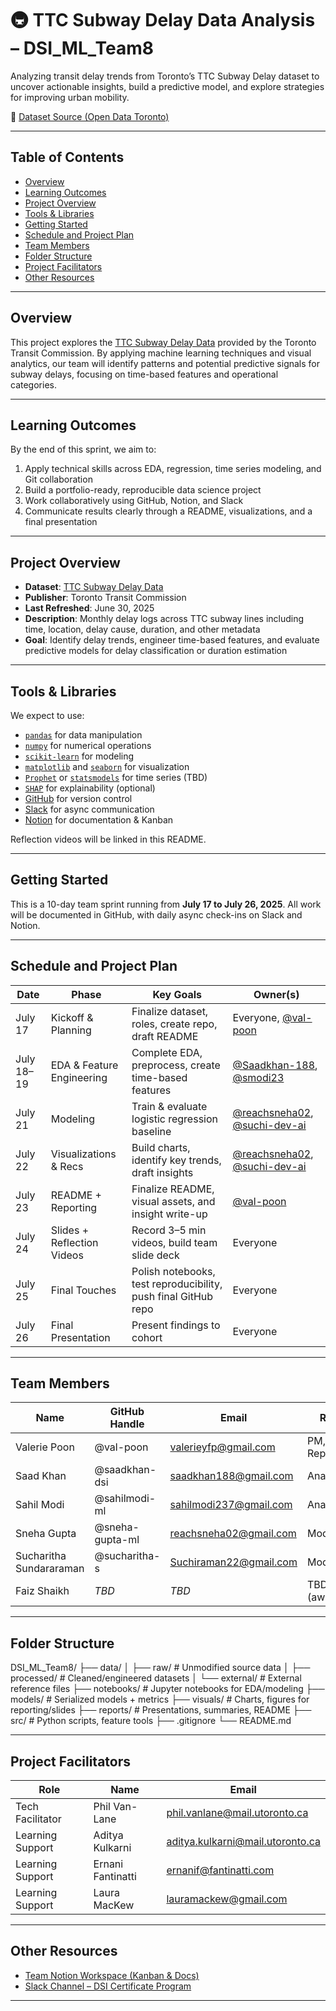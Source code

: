 # 🚇 TTC Subway Delay Data Analysis – DSI_ML_Team8

Analyzing transit delay trends from Toronto’s TTC Subway Delay dataset to uncover actionable insights, build a predictive model, and explore strategies for improving urban mobility.

📁 [Dataset Source (Open Data Toronto)](https://open.toronto.ca/dataset/ttc-subway-delay-data/)

---

## Table of Contents

- [Overview](#overview)
- [Learning Outcomes](#learning-outcomes)
- [Project Overview](#project-overview)
- [Tools & Libraries](#tools--libraries)
- [Getting Started](#getting-started)
- [Schedule and Project Plan](#schedule-and-project-plan)
- [Team Members](#team-members)
- [Folder Structure](#folder-structure)
- [Project Facilitators](#project-facilitators)
- [Other Resources](#other-resources)

---

## Overview

This project explores the [TTC Subway Delay Data](https://open.toronto.ca/dataset/ttc-subway-delay-data/) provided by the Toronto Transit Commission. By applying machine learning techniques and visual analytics, our team will identify patterns and potential predictive signals for subway delays, focusing on time-based features and operational categories.

---

## Learning Outcomes

By the end of this sprint, we aim to:

1. Apply technical skills across EDA, regression, time series modeling, and Git collaboration  
2. Build a portfolio-ready, reproducible data science project  
3. Work collaboratively using GitHub, Notion, and Slack  
4. Communicate results clearly through a README, visualizations, and a final presentation

---

## Project Overview

- **Dataset**: [TTC Subway Delay Data](https://open.toronto.ca/dataset/ttc-subway-delay-data/)
- **Publisher**: Toronto Transit Commission  
- **Last Refreshed**: June 30, 2025  
- **Description**: Monthly delay logs across TTC subway lines including time, location, delay cause, duration, and other metadata  
- **Goal**: Identify delay trends, engineer time-based features, and evaluate predictive models for delay classification or duration estimation

---

## Tools & Libraries

We expect to use:

- [`pandas`](https://pandas.pydata.org/) for data manipulation  
- [`numpy`](https://numpy.org/) for numerical operations  
- [`scikit-learn`](https://scikit-learn.org/) for modeling  
- [`matplotlib`](https://matplotlib.org/) and [`seaborn`](https://seaborn.pydata.org/) for visualization  
- [`Prophet`](https://facebook.github.io/prophet/) or [`statsmodels`](https://www.statsmodels.org/stable/index.html) for time series (TBD)  
- [`SHAP`](https://shap.readthedocs.io/en/latest/) for explainability (optional)  
- [GitHub](https://github.com/) for version control  
- [Slack](https://slack.com/) for async communication  
- [Notion](https://www.notion.so/DSI-ML-Team-8-233898e03e6b80b5af9cd0be21df8599) for documentation & Kanban  

Reflection videos will be linked in this README.

---

## Getting Started

This is a 10-day team sprint running from **July 17 to July 26, 2025**. All work will be documented in GitHub, with daily async check-ins on Slack and Notion.

---

## Schedule and Project Plan

| Date       | Phase                   | Key Goals                                                       | Owner(s)                                                                                                                                   |
|------------|-------------------------|------------------------------------------------------------------|--------------------------------------------------------------------------------------------------------------------------------------------|
| July 17    | Kickoff & Planning      | Finalize dataset, roles, create repo, draft README               | Everyone, [@val-poon](https://github.com/val-poon)                                                                                   |
| July 18–19 | EDA & Feature Engineering | Complete EDA, preprocess, create time-based features             | [@Saadkhan-188](https://github.com/Saadkhan-188), [@smodi23](https://github.com/smodi23)                                                   |
| July 21    | Modeling                | Train & evaluate logistic regression baseline                    | [@reachsneha02](https://github.com/reachsneha02), [@suchi-dev-ai](https://github.com/suchi-dev-ai)                                        |
| July 22    | Visualizations & Recs  | Build charts, identify key trends, draft insights                | [@reachsneha02](https://github.com/reachsneha02), [@suchi-dev-ai](https://github.com/suchi-dev-ai)                                        |
| July 23    | README + Reporting     | Finalize README, visual assets, and insight write-up             | [@val-poon](https://github.com/val-poon)                                                                                            |
| July 24    | Slides + Reflection Videos | Record 3–5 min videos, build team slide deck                  | Everyone                                                                                                                                   |
| July 25    | Final Touches          | Polish notebooks, test reproducibility, push final GitHub repo   | Everyone                                                                                                                                   |
| July 26    | Final Presentation     | Present findings to cohort                                       | Everyone                                                                                                                                   |



---

## Team Members

| Name                    | GitHub Handle     | Email                        | Role               | Reflection Video |
|-------------------------|------------------|------------------------------|--------------------|------------------|
| Valerie Poon            | @val-poon         | valerieyfp@gmail.com         | PM, Reporting      | _TBD_            |
| Saad Khan               | @saadkhan-dsi     | saadkhan188@gmail.com        | Analyst            | _TBD_            |
| Sahil Modi              | @sahilmodi-ml     | sahilmodi237@gmail.com       | Analyst            | _TBD_            |
| Sneha Gupta             | @sneha-gupta-ml   | reachsneha02@gmail.com       | Modeling           | _TBD_            |
| Sucharitha Sundararaman| @sucharitha-s     | Suchiraman22@gmail.com       | Modeling           | _TBD_            |
| Faiz Shaikh             | _TBD_             | _TBD_                        | TBD (away)         | _TBD_            |

---

## Folder Structure

DSI_ML_Team8/
├── data/
│ ├── raw/ # Unmodified source data
│ ├── processed/ # Cleaned/engineered datasets
│ └── external/ # External reference files
├── notebooks/ # Jupyter notebooks for EDA/modeling
├── models/ # Serialized models + metrics
├── visuals/ # Charts, figures for reporting/slides
├── reports/ # Presentations, summaries, README
├── src/ # Python scripts, feature tools
├── .gitignore
└── README.md

---

## Project Facilitators

| Role                 | Name              | Email                              |
|----------------------|-------------------|-------------------------------------|
| Tech Facilitator     | Phil Van-Lane     | phil.vanlane@mail.utoronto.ca      |
| Learning Support     | Aditya Kulkarni   | aditya.kulkarni@mail.utoronto.ca   |
| Learning Support     | Ernani Fantinatti | ernanif@fantinatti.com             |
| Learning Support     | Laura MacKew      | lauramackew@gmail.com              |

---

## Other Resources

- [Team Notion Workspace (Kanban & Docs)](https://www.notion.so/DSI-ML-Team-8-233898e03e6b80b5af9cd0be21df8599)
- [Slack Channel – DSI Certificate Program]([https://uoftdsicertificates.slack.com/](https://uoft-dsi-certificates.slack.com/archives/C096UPGDKA4))

---

